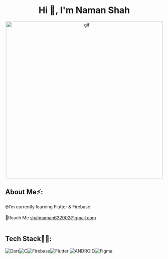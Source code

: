 <h1 align="center">Hi 👋, I'm Naman Shah</h1>



<p align = center>
<img src = "[https://cdn.dribbble.com/users/1292677/screenshots/6139167/media/5387dc7e035b3efe9d94516044de66a4.gif](https://www.reddit.com/r/wallpaper/comments/wlz9uo/my_collection_of_8_bit_live_wallpaper_gifs/#lightbox)" width = 500 alt = "gif" >
</img>
</p>

## About Me⚡:
🤓I’m currently learning Flutter & Firebase<br><br> 📩Reach Me shahnaman632002@gmail.com<br><br>

## Tech Stack👨‍💻:
![Dart](https://img.shields.io/badge/dart-%230175C2.svg?style=for-the-badge&logo=dart&logoColor=white)![C](https://img.shields.io/badge/c-%2300599C.svg?style=for-the-badge&logo=c&logoColor=white)![Firebase](https://img.shields.io/badge/firebase-%23039BE5.svg?style=for-the-badge&logo=firebase)![Flutter](https://img.shields.io/badge/Flutter-%2302569B.svg?style=for-the-badge&logo=Flutter&logoColor=white) ![ANDROID](https://img.shields.io/badge/android-%2320232a.svg?style=for-the-badge&logo=android&logoColor=%a4c639)![Figma](https://img.shields.io/badge/figma-%23F24E1E.svg?style=for-the-badge&logo=figma&logoColor=white)
